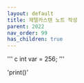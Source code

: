```yaml
---
layout: default
title: 제텔카스텐 노트 작성
parent: 2022
nav_order: 99
has_children: true
---
```


''' c
int var = 256;
'''

\'print()\'
